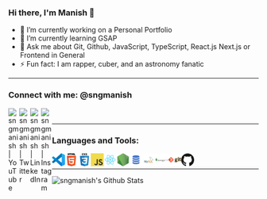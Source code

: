 ### Hi there, I'm Manish  👋

- 🔭 I’m currently working on a Personal Portfolio
- 🌱 I’m currently learning GSAP 
- 💬 Ask me about Git, Github, JavaScript, TypeScript, React.js Next.js or Frontend in General
- ⚡ Fun fact: I am rapper, cuber, and an astronomy fanatic
<hr/>

### Connect with me: @sngmanish
<img align="left" alt="sngmanish | YouTube" width="22px" href="https://www.youtube.com/channel/UCVYy8nxmv5WP8XGfmcsv1QA" target="_blank" src="https://cdn.jsdelivr.net/npm/simple-icons@v3/icons/youtube.svg" />
<img align="left" alt="sngmanish | Twitter" width="22px "href="https://twitter.com/sngmanish" target="_blank" src="https://cdn.jsdelivr.net/npm/simple-icons@v3/icons/twitter.svg" />
<img align="left" alt="sngmanish | LinkedIn" width="22px" "href="https://www.linkedin.com/in/sngmanish/" target="_blank" src="https://cdn.jsdelivr.net/npm/simple-icons@v3/icons/linkedin.svg" />
<img align="left" alt="sngmanish | Instagram" width="22px" href="https://instagram.com/sngmanish" target="_blank" src="https://cdn.jsdelivr.net/npm/simple-icons@v3/icons/instagram.svg" />
<br/>
<hr />

### Languages and Tools:
<img align="left" alt="Visual Studio Code" width="26px" src="https://raw.githubusercontent.com/github/explore/80688e429a7d4ef2fca1e82350fe8e3517d3494d/topics/visual-studio-code/visual-studio-code.png" />
<img align="left" alt="HTML5" width="26px" src="https://raw.githubusercontent.com/github/explore/80688e429a7d4ef2fca1e82350fe8e3517d3494d/topics/html/html.png" />
<img align="left" alt="CSS3" width="26px" src="https://raw.githubusercontent.com/github/explore/80688e429a7d4ef2fca1e82350fe8e3517d3494d/topics/css/css.png" />
<img align="left" alt="JavaScript" width="26px" src="https://raw.githubusercontent.com/github/explore/80688e429a7d4ef2fca1e82350fe8e3517d3494d/topics/javascript/javascript.png" />
<img align="left" alt="React" width="26px" src="https://raw.githubusercontent.com/github/explore/80688e429a7d4ef2fca1e82350fe8e3517d3494d/topics/react/react.png" />
<img align="left" alt="Node.js" width="26px" src="https://raw.githubusercontent.com/github/explore/80688e429a7d4ef2fca1e82350fe8e3517d3494d/topics/nodejs/nodejs.png" />
<img align="left" alt="SQL" width="26px" src="https://raw.githubusercontent.com/github/explore/80688e429a7d4ef2fca1e82350fe8e3517d3494d/topics/sql/sql.png" />
<img align="left" alt="MySQL" width="26px" src="https://raw.githubusercontent.com/github/explore/80688e429a7d4ef2fca1e82350fe8e3517d3494d/topics/mysql/mysql.png" />
<img align="left" alt="MongoDB" width="26px" src="https://raw.githubusercontent.com/github/explore/80688e429a7d4ef2fca1e82350fe8e3517d3494d/topics/mongodb/mongodb.png" />
<img align="left" alt="Git" width="26px" src="https://raw.githubusercontent.com/github/explore/80688e429a7d4ef2fca1e82350fe8e3517d3494d/topics/git/git.png" />
<img align="left" alt="GitHub" width="26px" src="https://raw.githubusercontent.com/github/explore/78df643247d429f6cc873026c0622819ad797942/topics/github/github.png" />
<br/>
<hr />

<img align="left" alt="sngmanish's Github Stats" src="https://github-readme-stats.vercel.app/api?username=sngmanish&show_icons=true&hide_border=true" />
